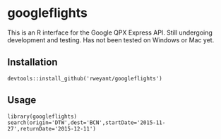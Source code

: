 # googleflights

This is an R interface for the Google QPX Express API.  Still undergoing development and testing.  Has not been tested on Windows or Mac yet.  

## Installation

```{r}
devtools::install_github('rweyant/googleflights')
```

## Usage

```{r}
library(googleflights)
search(origin='DTW',dest='BCN',startDate='2015-11-27',returnDate='2015-12-11')
```
